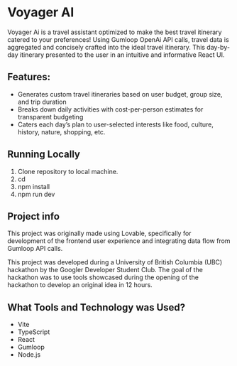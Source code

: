 # Voyager AI

Voyager Ai is a travel assistant optimized to make the best travel itinerary catered to your preferences! Using Gumloop OpenAi API calls, travel data is aggregated and concisely crafted into the ideal travel itinerary. This day-by-day itinerary presented to the user in an intuitive and informative React UI. 

## Features:

- Generates custom travel itineraries based on user budget, group size, and trip duration
- Breaks down daily activities with cost-per-person estimates for transparent budgeting
- Caters each day’s plan to user-selected interests like food, culture, history, nature, shopping, etc.

## Running Locally 

1. Clone repository to local machine.
2. cd <project-name>
3. npm install
4. npm run dev

## Project info

This project was originally made using Lovable, specifically for development of the frontend user experience and integrating data flow from Gumloop API calls. 

This project was developed during a University of British Columbia (UBC) hackathon by the Googler Developer Student Club. The goal of the hackathon was to use tools showcased during the opening of the hackathon to develop an original idea in 12 hours. 

## What Tools and Technology was Used?

- Vite
- TypeScript
- React
- Gumloop
- Node.js

